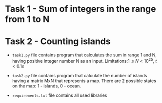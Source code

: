 # Task 1 - Sum of integers in the range from 1 to N
# Task 2 - Counting islands

* ```task1.py``` file contains program that calculates the sum in range 1 and N, having positive integer number N as an input. Limitations:${1 \leq N < 10^{25}}$, ${t < 0.1s}$

* ```task2.py``` file contains program that calculate the number of islands having a matrix MxN that represents a map. There are 2 possible states on the map: 1 - islands, 0 - ocean.  

* ```requirements.txt``` file contains all used libraries
